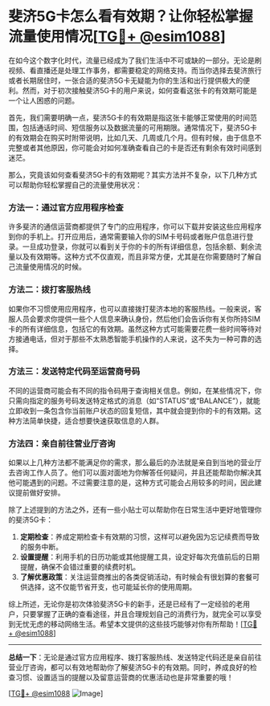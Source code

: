 # 斐济5G卡怎么看有效期？让你轻松掌握流量使用情况[[TG💪+ @esim1088](https://t.me/s/esim1088)]

在如今这个数字化时代，流量已经成为了我们生活中不可或缺的一部分。无论是刷视频、看直播还是处理工作事务，都需要稳定的网络支持。而当你选择去斐济旅行或者长期居住时，一张合适的斐济5G卡无疑能为你的生活和出行提供极大的便利。然而，对于初次接触斐济5G卡的用户来说，如何查看这张卡的有效期可能是一个让人困惑的问题。

首先，我们需要明确一点，斐济5G卡的有效期是指这张卡能够正常使用的时间范围，包括通话时间、短信服务以及数据流量的可用期限。通常情况下，斐济5G卡的有效期会在购买时附带说明，比如几天、几周或几个月。但有时候，由于信息不完整或者其他原因，你可能会对如何准确查看自己的卡是否还有剩余有效时间感到迷茫。

那么，究竟该如何查看斐济5G卡的有效期呢？其实方法并不复杂，以下几种方式可以帮助你轻松掌握自己的流量使用状况：

### 方法一：通过官方应用程序检查

许多斐济的通信运营商都提供了专门的应用程序，你可以下载并安装这些应用程序到你的手机上。打开应用后，通常需要输入你的SIM卡号码或者账户信息进行登录。一旦成功登录，你就可以看到关于你的卡的所有详细信息，包括余额、剩余流量以及有效期等。这种方式不仅直观，而且非常方便，尤其是在你需要随时了解自己流量使用情况的时候。

### 方法二：拨打客服热线

如果你不习惯使用应用程序，也可以直接拨打斐济本地的客服热线。一般来说，客服人员会要求你提供一些个人信息来确认身份，然后他们会告诉你有关你所持SIM卡的所有详细信息，包括它的有效期。虽然这种方式可能需要花费一些时间等待对方接通电话，但对于那些不太熟悉智能手机操作的人来说，这不失为一种可靠的选择。

### 方法三：发送特定代码至运营商号码

不同的运营商可能会有不同的指令码用于查询相关信息。例如，在某些情况下，你只需向指定的服务号码发送特定格式的消息（如“STATUS”或“BALANCE”），就能立即收到一条包含你当前账户状态的回复短信，其中就会提到你的卡的有效期。这种方法简单快捷，适合想要快速获取信息的人群。

### 方法四：亲自前往营业厅咨询

如果以上几种方法都不能满足你的需求，那么最后的办法就是亲自到当地的营业厅去咨询工作人员了。他们可以面对面地为你解答任何疑问，并且还能帮助你解决其他可能遇到的问题。不过需要注意的是，这种方式可能会占用较多的时间，因此建议提前做好安排。

除了上述提到的方法之外，还有一些小贴士可以帮助你在日常生活中更好地管理你的斐济5G卡：

1. **定期检查**：养成定期检查卡有效期的习惯，这样可以避免因为忘记续费而导致的服务中断。
2. **设置提醒**：利用手机的日历功能或其他提醒工具，设定好每次充值前后的日期提醒，确保不会错过重要的续费时机。
3. **了解优惠政策**：关注运营商推出的各类促销活动，有时候会有很划算的套餐可供选择，这不仅能节省开支，也可能延长你的使用周期。

综上所述，无论你是初次体验斐济5G卡的新手，还是已经有了一定经验的老用户，只要掌握了正确的查看途径，并且合理规划自己的消费行为，就完全可以享受到无忧无虑的移动网络生活。希望本文提供的这些技巧能够对你有所帮助！[[TG💪+ @esim1088](https://t.me/s/esim1088)]

---

**总结一下**：无论是通过官方应用程序、拨打客服热线、发送特定代码还是亲自前往营业厅咨询，都可以有效地帮助你了解斐济5G卡的有效期。同时，养成良好的检查习惯、设置适当的提醒以及留意运营商的优惠活动也是非常重要的哦！

[[TG💪+ @esim1088](https://t.me/s/esim1088) ![Image](https://i.postimg.cc/4NQfJmqS/Snipaste-2025-05-13-00-14-12.png)]